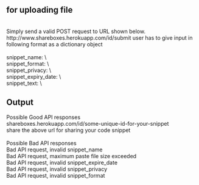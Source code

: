 ## for uploading file <br>
<br>
  Simply send a valid POST request to URL shown below.
  <br>  http://www.shareboxes.herokuapp.com/id/submit
  user has to give input in following format as a dictionary object<br>
  <br>
    snippet_name: \<unique name for your snippet> <br>
    snippet_format: \<extenssion of your code snippet eg- .py, .cpp, .php etc> <br>
    snippet_privacy: \<choose either from "public" or "private"> <br>
    snippet_expiry_date: \<enter the duration till link will be active><br>
    snippet_text: \<provide you code snippet here><br>
  
## Output <br>
Possible Good API responses <br>
shareboxes.herokuapp.com/id/some-unique-id-for-your-snippet
<br> share the above url for sharing your code snippet
<br> <br>
Possible Bad API responses <br>
Bad API request, invalid snippet_name <br>
Bad API request, maximum paste file size exceeded <br>
Bad API request, invalid snippet_expire_date <br>
Bad API request, invalid snippet_privacy <br>
Bad API request, invalid snippet_format <br>
<br> <br>



